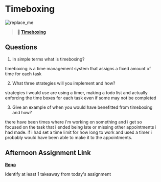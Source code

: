 # Timeboxing

![replace_me](https://codeworks.blob.core.windows.net/public/assets/img/illustrations/placeholder.svg)

> **📖 [Timeboxing](https://codeworksacademy.com/fs-student-guide/resources/wk5/03-Timeboxing)**

## Questions

1. In simple terms what is timeboxing?

timeboxing is a time management system that assigns a fixed amount of time for each task

2. What three strategies will you implement and how?

strategies i would use are using a timer, making a todo list and actually enforcing the time boxes for each task even if some may not be completed

3. Give an example of when you would have benefitted from timeboxing and how?

there have been times where i'm working on something and i get so focused on the task that i ended being late or missing other appointments i had made. if i had set a time limit for how long to work and used a timer i probably would have been able to make it to the appointments.

## Afternoon Assignment Link

**[Repo](https://github.com/JackFox77/DAPLANET)**

Identify at least 1 takeaway from today's assignment
